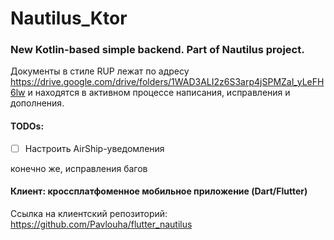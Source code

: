 # Nautilus_Ktor
### New Kotlin-based simple backend. Part of Nautilus project.

Документы в стиле RUP лежат по адресу https://drive.google.com/drive/folders/1WAD3ALI2z6S3arp4jSPMZaI_yLeFH6lw и находятся в активном процессе написания, исправления и дополнения.

#### TODOs:

- [ ] Настроить AirShip-уведомления

конечно же, исправления багов

#### Клиент: кроссплатфоменное мобильное приложение (Dart/Flutter)

Ссылка на клиентский репозиторий: https://github.com/Pavlouha/flutter_nautilus

